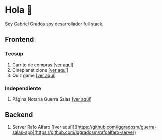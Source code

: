 
# Hola 👋

Soy Gabriel Grados soy desarrollador full stack.

## Frontend

### Tecsup

1. Carrito de compras [[ver aquí]](https://github.com/lggradosm/reto-4-grupo-6)
2. Cineplanet clone [[ver aquí]](https://github.com/lggradosm/reto-3-grupo-6)
3. Quiz game  [[ver aquí]](https://github.com/lggradosm/reto-2-grupo-6)
 
### Independiente

1. Página Notaría Guerra Salas [[ver aquí]](https://github.com/lggradosm/guerra-salas-app)

## Backend

1. Server Rafo Alfaro  [[ver aquí]]([https://github.com/lggradosm/guerra-salas-app](https://github.com/lggradosm/rafoalfaro-server)
